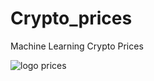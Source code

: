 # Crypto_prices
Machine Learning Crypto Prices 



![logo  prices](https://user-images.githubusercontent.com/68432004/160910996-ac78e727-ad39-486e-af13-63610d06def2.png)
